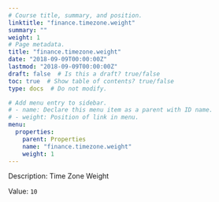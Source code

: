 ```yaml
---
# Course title, summary, and position.
linktitle: "finance.timezone.weight"
summary: ""
weight: 1
# Page metadata.
title: "finance.timezone.weight"
date: "2018-09-09T00:00:00Z"
lastmod: "2018-09-09T00:00:00Z"
draft: false  # Is this a draft? true/false
toc: true  # Show table of contents? true/false
type: docs  # Do not modify.

# Add menu entry to sidebar.
# - name: Declare this menu item as a parent with ID name.
# - weight: Position of link in menu.
menu:
  properties:
    parent: Properties
    name: "finance.timezone.weight"
    weight: 1
---
```


Description: Time Zone Weight


Value: `10`